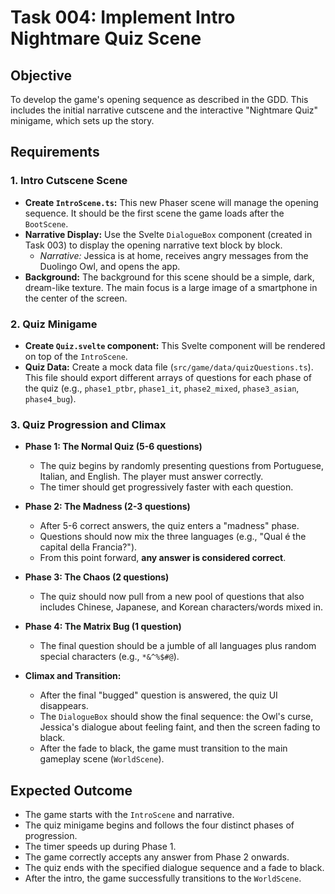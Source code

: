 # Task 004: Implement Intro Nightmare Quiz Scene

## Objective

To develop the game's opening sequence as described in the GDD. This includes the initial narrative cutscene and the interactive "Nightmare Quiz" minigame, which sets up the story.

## Requirements

### 1. Intro Cutscene Scene

-   **Create `IntroScene.ts`:** This new Phaser scene will manage the opening sequence. It should be the first scene the game loads after the `BootScene`.
-   **Narrative Display:** Use the Svelte `DialogueBox` component (created in Task 003) to display the opening narrative text block by block.
    -   *Narrative:* Jessica is at home, receives angry messages from the Duolingo Owl, and opens the app.
-   **Background:** The background for this scene should be a simple, dark, dream-like texture. The main focus is a large image of a smartphone in the center of the screen.

### 2. Quiz Minigame

-   **Create `Quiz.svelte` component:** This Svelte component will be rendered on top of the `IntroScene`.
-   **Quiz Data:** Create a mock data file (`src/game/data/quizQuestions.ts`). This file should export different arrays of questions for each phase of the quiz (e.g., `phase1_ptbr`, `phase1_it`, `phase2_mixed`, `phase3_asian`, `phase4_bug`).

### 3. Quiz Progression and Climax

-   **Phase 1: The Normal Quiz (5-6 questions)**
    -   The quiz begins by randomly presenting questions from Portuguese, Italian, and English. The player must answer correctly.
    -   The timer should get progressively faster with each question.

-   **Phase 2: The Madness (2-3 questions)**
    -   After 5-6 correct answers, the quiz enters a "madness" phase.
    -   Questions should now mix the three languages (e.g., "Qual é the capital della Francia?").
    -   From this point forward, **any answer is considered correct**.

-   **Phase 3: The Chaos (2 questions)**
    -   The quiz should now pull from a new pool of questions that also includes Chinese, Japanese, and Korean characters/words mixed in.

-   **Phase 4: The Matrix Bug (1 question)**
    -   The final question should be a jumble of all languages plus random special characters (e.g., `*&^%$#@`).

-   **Climax and Transition:**
    -   After the final "bugged" question is answered, the quiz UI disappears.
    -   The `DialogueBox` should show the final sequence: the Owl's curse, Jessica's dialogue about feeling faint, and then the screen fading to black.
    -   After the fade to black, the game must transition to the main gameplay scene (`WorldScene`).

## Expected Outcome

-   The game starts with the `IntroScene` and narrative.
-   The quiz minigame begins and follows the four distinct phases of progression.
-   The timer speeds up during Phase 1.
-   The game correctly accepts any answer from Phase 2 onwards.
-   The quiz ends with the specified dialogue sequence and a fade to black.
-   After the intro, the game successfully transitions to the `WorldScene`.
